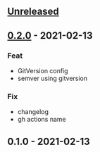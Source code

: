 <a name="unreleased"></a>
## [Unreleased]


<a name="0.2.0"></a>
## [0.2.0] - 2021-02-13
### Feat
- GitVersion config
- semver using gitversion

### Fix
- changelog
- gh actions name


<a name="0.1.0"></a>
## 0.1.0 - 2021-02-13

[Unreleased]: https://github.com/bcochofel/azuredevops-pipeline-templates/compare/0.2.0...HEAD
[0.2.0]: https://github.com/bcochofel/azuredevops-pipeline-templates/compare/0.1.0...0.2.0
